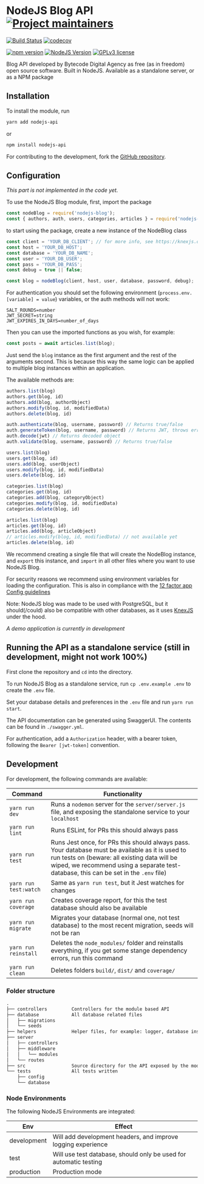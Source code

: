 # NodeJS Blog API [![Project maintainers](https://img.shields.io/badge/Project%20maintained%20by-Bytecode%20Digital%20Agency-brightgreen.svg)](https://bytecode.nl)

[![Build Status](https://travis-ci.org/BytecodeOpenSource/NodeJS-Blog.svg?branch=master)](https://travis-ci.org/BytecodeOpenSource/NodeJS-Blog)
[![codecov](https://codecov.io/gh/BytecodeOpenSource/NodeJS-Blog/branch/master/graph/badge.svg)](https://codecov.io/gh/BytecodeOpenSource/NodeJS-Blog)
<!-- [![Known Vulnerabilities](https://snyk.io/test/github/lucianonooijen/NodeJS-Blog/badge.svg?targetFile=package.json)](https://snyk.io/test/github/lucianonooijen/NodeJS-Blog?targetFile=package.json) -->
[![npm version](https://badge.fury.io/js/nodejs-blog.svg)](https://badge.fury.io/js/nodejs-blog)
[![NodeJS Version](https://img.shields.io/badge/Node%20Version-%3E%3D%20v8.0.0-green.svg)](https://img.shields.io/badge/Node%20Version-%3E%3D%20v8.0.0-green.svg)
[![GPLv3 license](https://img.shields.io/badge/License-GPLv3-blue.svg)](http://perso.crans.org/besson/LICENSE.html)

Blog API developed by Bytecode Digital Agency as free (as in freedom) open source software. Built in NodeJS. Available as a standalone server, or as a NPM package

## Installation

To install the module, run

```sh
yarn add nodejs-api
```

or

```sh
npm install nodejs-api
```

For contributing to the development, fork the [GitHub repository](https://github.com/lucianonooijen/NodeJS-Blog).

## Configuration

*This part is not implemented in the code yet.*

To use the NodeJS Blog module, first, import the package

```js
const nodeBlog = require('nodejs-blog');
const { authors, auth, users, categories, articles } = require('nodejs-blog');
```

to start using the package, create a new instance of the NodeBlog class

```js
const client = 'YOUR_DB_CLIENT'; // for more info, see https://knexjs.org/
const host = 'YOUR_DB_HOST';
const database = 'YOUR_DB_NAME';
const user = 'YOUR_DB_USER';
const pass = 'YOUR_DB_PASS';
const debug = true || false;

const blog = nodeBlog(client, host, user, database, password, debug);
```

For authentication you should set the following environment (`process.env.[variable] = value`) variables, or the auth methods will not work:
```
SALT_ROUNDS=number
JWT_SECRET=string
JWT_EXPIRES_IN_DAYS=number_of_days
```

Then you can use the imported functions as you wish, for example:

```js
const posts = await articles.list(blog);
```

Just send the `blog` instance as the first argument and the rest of the arguments second. This is because this way the same logic can be applied to multiple blog instances within an application.

The available methods are:

```js
authors.list(blog)
authors.get(blog, id)
authors.add(blog, authorObject)
authors.modify(blog, id, modifiedData)
authors.delete(blog, id)

auth.authenticate(blog, username, password) // Returns true/false
auth.generateToken(blog, username, password) // Returns JWT, throws error if invalid credentials
auth.decode(jwt) // Returns decoded object
auth.validate(blog, username, password) // Returns true/false

users.list(blog)
users.get(blog, id)
users.add(blog, userObject)
users.modify(blog, id, modifiedData)
users.delete(blog, id)

categories.list(blog)
categories.get(blog, id)
categories.add(blog, categoryObject)
categories.modify(blog, id, modifiedData)
categories.delete(blog, id)

articles.list(blog)
articles.get(blog, id)
articles.add(blog, articleObject)
// articles.modify(blog, id, modifiedData) // not available yet
articles.delete(blog, id)
```

We recommend creating a single file that will create the NodeBlog instance, and `export` this instance, and `import` in all other files where you want to use NodeJS Blog.

For security reasons we recommend using environment variables for loading the configuration. This is also in compliance with the [12 factor app Config guidelines](https://12factor.net/config)

Note: NodeJS blog was made to be used with PostgreSQL, but it should(/could) also be compatible with other databases, as it uses [KnexJS](https://knexjs.org) under the hood.

*A demo application is currently in development*

## Running the API as a standalone service (still in development, might not work 100%)

First clone the repository and `cd` into the directory.

To run NodeJS Blog as a standalone service, run `cp .env.example .env` to create the `.env` file.

Set your database details and preferences in the `.env` file and run `yarn run start`.

The API documentation can be generated using SwaggerUI. The contents can be found in `./swagger.yml`.

For authentication, add a `Authorization` header, with a bearer token, following the `Bearer [jwt-token]` convention.

## Development

For development, the following commands are available:

| Command | Functionality |
| - | - |
| `yarn run dev` | Runs a `nodemon` server for the `server/server.js` file, and exposing the standalone service to your `localhost` |
| `yarn run lint` | Runs ESLint, for PRs this should always pass |
| `yarn run test` | Runs Jest once, for PRs this should always pass. Your database must be available as it is used to run tests on (beware: all existing data will be wiped, we recommend using a separate test-database, this can be set in the `.env` file) |
| `yarn run test:watch` | Same as `yarn run test`, but it Jest watches for changes |
| `yarn run coverage` | Creates coverage report, for this the test database should also be available |
| `yarn run migrate` | Migrates your database (normal one, not test database) to the most recent migration, seeds will not be ran |
| `yarn run reinstall` | Deletes the `node_modules/` folder and reinstalls everything, if you get some stange dependency errors, run this command |
| `yarn run clean` | Deletes folders `build/`, `dist/` and `coverage/` |

### Folder structure

```md
.
├── controllers         Controllers for the module based API
├── database            All database related files
│   ├── migrations
│   └── seeds
├── helpers             Helper files, for example: logger, database instance
├── server
│   ├── controllers
│   ├── middleware
│   │   └── modules
│   └── routes
├── src                 Source directory for the API exposed by the module
└── tests               All tests written
    ├── config
    └── database
```

### Node Environments

The following NodeJS Environments are integrated:

| Env | Effect |
| --- | ------ |
| development | Will add development headers, and improve logging experience |
| test | Will use test database, should only be used for automatic testing |
| production | Production mode |
